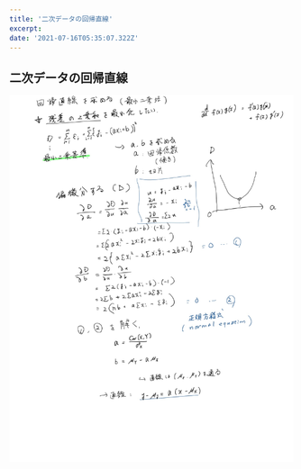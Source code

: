 ```yaml
---
title: '二次データの回帰直線'
excerpt: 
date: '2021-07-16T05:35:07.322Z'
---
```


## 二次データの回帰直線

![image](/assets/images/regression.jpg)